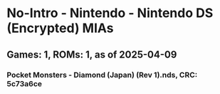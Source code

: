 # No-Intro - Nintendo - Nintendo DS (Encrypted) MIAs
## Games: 1, ROMs: 1, as of 2025-04-09

### Pocket Monsters - Diamond (Japan) (Rev 1).nds, CRC: 5c73a6ce

